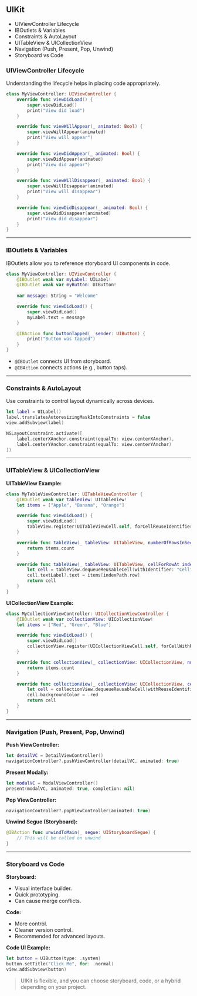## UIKit

* UIViewController Lifecycle
* IBOutlets & Variables
* Constraints & AutoLayout
* UITableView & UICollectionView
* Navigation (Push, Present, Pop, Unwind)
* Storyboard vs Code

### UIViewController Lifecycle

Understanding the lifecycle helps in placing code appropriately.

```swift
class MyViewController: UIViewController {
    override func viewDidLoad() {
        super.viewDidLoad()
        print("View did load")
    }

    override func viewWillAppear(_ animated: Bool) {
        super.viewWillAppear(animated)
        print("View will appear")
    }

    override func viewDidAppear(_ animated: Bool) {
        super.viewDidAppear(animated)
        print("View did appear")
    }

    override func viewWillDisappear(_ animated: Bool) {
        super.viewWillDisappear(animated)
        print("View will disappear")
    }

    override func viewDidDisappear(_ animated: Bool) {
        super.viewDidDisappear(animated)
        print("View did disappear")
    }
}
```

---

### IBOutlets & Variables

IBOutlets allow you to reference storyboard UI components in code.

```swift
class MyViewController: UIViewController {
    @IBOutlet weak var myLabel: UILabel!
    @IBOutlet weak var myButton: UIButton!
    
    var message: String = "Welcome"

    override func viewDidLoad() {
        super.viewDidLoad()
        myLabel.text = message
    }

    @IBAction func buttonTapped(_ sender: UIButton) {
        print("Button was tapped")
    }
}
```

* `@IBOutlet` connects UI from storyboard.
* `@IBAction` connects actions (e.g., button taps).

---

### Constraints & AutoLayout

Use constraints to control layout dynamically across devices.

```swift
let label = UILabel()
label.translatesAutoresizingMaskIntoConstraints = false
view.addSubview(label)

NSLayoutConstraint.activate([
    label.centerXAnchor.constraint(equalTo: view.centerXAnchor),
    label.centerYAnchor.constraint(equalTo: view.centerYAnchor)
])
```

---

### UITableView & UICollectionView

**UITableView Example:**

```swift
class MyTableViewController: UITableViewController {
    @IBOutlet weak var tableView: UITableView!
    let items = ["Apple", "Banana", "Orange"]

    override func viewDidLoad() {
        super.viewDidLoad()
        tableView.register(UITableViewCell.self, forCellReuseIdentifier: "Cell")
    }

    override func tableView(_ tableView: UITableView, numberOfRowsInSection section: Int) -> Int {
        return items.count
    }

    override func tableView(_ tableView: UITableView, cellForRowAt indexPath: IndexPath) -> UITableViewCell {
        let cell = tableView.dequeueReusableCell(withIdentifier: "Cell", for: indexPath)
        cell.textLabel?.text = items[indexPath.row]
        return cell
    }
}
```

**UICollectionView Example:**

```swift
class MyCollectionViewController: UICollectionViewController {
    @IBOutlet weak var collectionView: UICollectionView!
    let items = ["Red", "Green", "Blue"]

    override func viewDidLoad() {
        super.viewDidLoad()
        collectionView.register(UICollectionViewCell.self, forCellWithReuseIdentifier: "Cell")
    }

    override func collectionView(_ collectionView: UICollectionView, numberOfItemsInSection section: Int) -> Int {
        return items.count
    }

    override func collectionView(_ collectionView: UICollectionView, cellForItemAt indexPath: IndexPath) -> UICollectionViewCell {
        let cell = collectionView.dequeueReusableCell(withReuseIdentifier: "Cell", for: indexPath)
        cell.backgroundColor = .red
        return cell
    }
}
```

---

### Navigation (Push, Present, Pop, Unwind)

**Push ViewController:**

```swift
let detailVC = DetailViewController()
navigationController?.pushViewController(detailVC, animated: true)
```

**Present Modally:**

```swift
let modalVC = ModalViewController()
present(modalVC, animated: true, completion: nil)
```

**Pop ViewController:**

```swift
navigationController?.popViewController(animated: true)
```

**Unwind Segue (Storyboard):**

```swift
@IBAction func unwindToMain(_ segue: UIStoryboardSegue) {
    // This will be called on unwind
}
```

---

### Storyboard vs Code

**Storyboard:**

* Visual interface builder.
* Quick prototyping.
* Can cause merge conflicts.

**Code:**

* More control.
* Cleaner version control.
* Recommended for advanced layouts.

**Code UI Example:**

```swift
let button = UIButton(type: .system)
button.setTitle("Click Me", for: .normal)
view.addSubview(button)
```

> UIKit is flexible, and you can choose storyboard, code, or a hybrid depending on your project.
